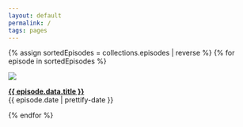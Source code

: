 ```yaml
---
layout: default
permalink: /
tags: pages
---
```


{% assign sortedEpisodes = collections.episodes | reverse %}
{% for episode in sortedEpisodes %}

<div class="post">
  <div class="post-thumbnail">
    <a href="{{ episode.data.permalink }}">
      <img src="{{ episode.data.artCropped }}">
    </a>
  </div>

  <div class="post-content">
    <p>
      <a href="{{ episode.data.permalink }}"><b>{{ episode.data.title }}</b></a><br>
      {{ episode.date | prettify-date }}
    </p>
  </div>
</div>

{% endfor %}
